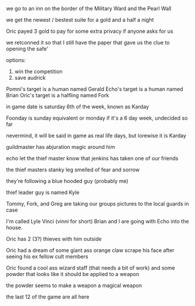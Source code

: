 we go to an inn on the border of the Military Ward and the Pearl Wall

we get the newest / bestest suite for a gold and a half a night

Oric payed 3 gold to pay for some extra privacy if anyone asks for us

we retconned it so that I still have the paper that gave us the clue to opening the safe'


options: 
1. win the competition
2. save audrick


Pomni's target is a human named Gerald
Echo's target is a human named Brian
Oric's target is a halfling named Fork

in game date is saturday 6th of the week, known as Karday

Foonday is sunday equivalent or monday if it's a 6 day week, undecided so far

nevermind, it will be said in game as real life days, but lorewise it is Karday

guildmaster has abjuration magic around him

echo let the thief master know that jenkins has taken one of our friends

the thief masters stanky leg smelled of fear and sorrow

they're following a blue hooded guy (probably me)

thief leader guy is named Kyle

Tommy, Fork, and Greg are taking our groups pictures to the local guards in case 

I'm called Lyle
Vinci (vinni for short)
Brian
and I are going with Echo into the house.

Oric has 2 (3?) thieves with him outside


Oric had a dream of some giant ass orange claw scrape his face after seeing his ex fellow cult members

Oric found a cool ass wizard staff (that needs a bit of work) and some powder that looks like it should be applied to a weapon

the powder seems to make a weapon a magical weapon

the last 12 of the game are all here
